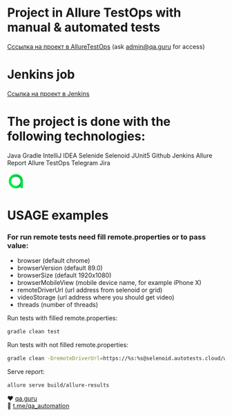 # Project in Allure TestOps with manual & automated tests
<a target="_blank" href="https://allure.autotests.cloud/project/804">Сссылка на проект в AllureTestOps</a> (ask admin@qa.guru for access)

# Jenkins job
<a target="_blank" href="https://jenkins.autotests.cloud/job/homework-286">Ссылка на проект в Jenkins</a>

# The project is done with the following technologies:
Java Gradle IntelliJ IDEA Selenide Selenoid JUnit5 Github Jenkins Allure Report Allure TestOps Telegram Jira

![This is an image](/icons/AllureTestOps.png)

# USAGE examples

### For run remote tests need fill remote.properties or to pass value:

* browser (default chrome)
* browserVersion (default 89.0)
* browserSize (default 1920x1080)
* browserMobileView (mobile device name, for example iPhone X)
* remoteDriverUrl (url address from selenoid or grid)
* videoStorage (url address where you should get video)
* threads (number of threads)


Run tests with filled remote.properties:
```bash
gradle clean test
```

Run tests with not filled remote.properties:
```bash
gradle clean -DremoteDriverUrl=https://%s:%s@selenoid.autotests.cloud/wd/hub/ -DvideoStorage=https://selenoid.autotests.cloud/video/ -Dthreads=1 test
```

Serve report:
```bash
allure serve build/allure-results
```

:heart: <a target="_blank" href="https://qa.guru">qa.guru</a><br/>
:blue_heart: <a target="_blank" href="https://t.me/qa_automation">t.me/qa_automation</a>

